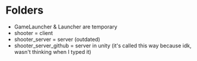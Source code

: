 # Folders
- GameLauncher & Launcher are temporary
- shooter = client
- shooter_server = server (outdated)
- shooter_server_github = server in unity (it's called this way because idk, wasn't thinking when I typed it)
